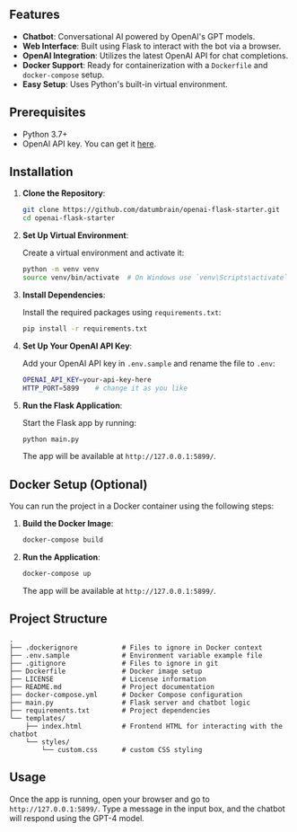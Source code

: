 
## Features

- **Chatbot**: Conversational AI powered by OpenAI's GPT models.
- **Web Interface**: Built using Flask to interact with the bot via a browser.
- **OpenAI Integration**: Utilizes the latest OpenAI API for chat completions.
- **Docker Support**: Ready for containerization with a `Dockerfile` and `docker-compose` setup.
- **Easy Setup**: Uses Python's built-in virtual environment.

## Prerequisites

- Python 3.7+
- OpenAI API key. You can get it [here](https://beta.openai.com/signup/).

## Installation

1. **Clone the Repository**:

   ```bash
   git clone https://github.com/datumbrain/openai-flask-starter.git
   cd openai-flask-starter
   ```

2. **Set Up Virtual Environment**:

   Create a virtual environment and activate it:

   ```bash
   python -m venv venv
   source venv/bin/activate  # On Windows use `venv\Scripts\activate`
   ```

3. **Install Dependencies**:

   Install the required packages using `requirements.txt`:

   ```bash
   pip install -r requirements.txt
   ```

4. **Set Up Your OpenAI API Key**:

   Add your OpenAI API key in `.env.sample` and rename the file to `.env`:

   ```bash
   OPENAI_API_KEY=your-api-key-here
   HTTP_PORT=5899    # change it as you like
   ```

5. **Run the Flask Application**:

   Start the Flask app by running:

   ```bash
   python main.py
   ```

   The app will be available at `http://127.0.0.1:5899/`.

## Docker Setup (Optional)

You can run the project in a Docker container using the following steps:

1. **Build the Docker Image**:

   ```bash
   docker-compose build
   ```

2. **Run the Application**:

   ```bash
   docker-compose up
   ```

   The app will be available at `http://127.0.0.1:5899/`.

## Project Structure

```raw
.
├── .dockerignore           # Files to ignore in Docker context
├── .env.sample             # Environment variable example file
├── .gitignore              # Files to ignore in git
├── Dockerfile              # Docker image setup
├── LICENSE                 # License information
├── README.md               # Project documentation
├── docker-compose.yml      # Docker Compose configuration
├── main.py                 # Flask server and chatbot logic
├── requirements.txt        # Project dependencies
└── templates/
    ├── index.html          # Frontend HTML for interacting with the chatbot
    └── styles/
        └── custom.css      # custom CSS styling
```

## Usage

Once the app is running, open your browser and go to `http://127.0.0.1:5899/`. Type a message in the input box, and the chatbot will respond using the GPT-4 model.
